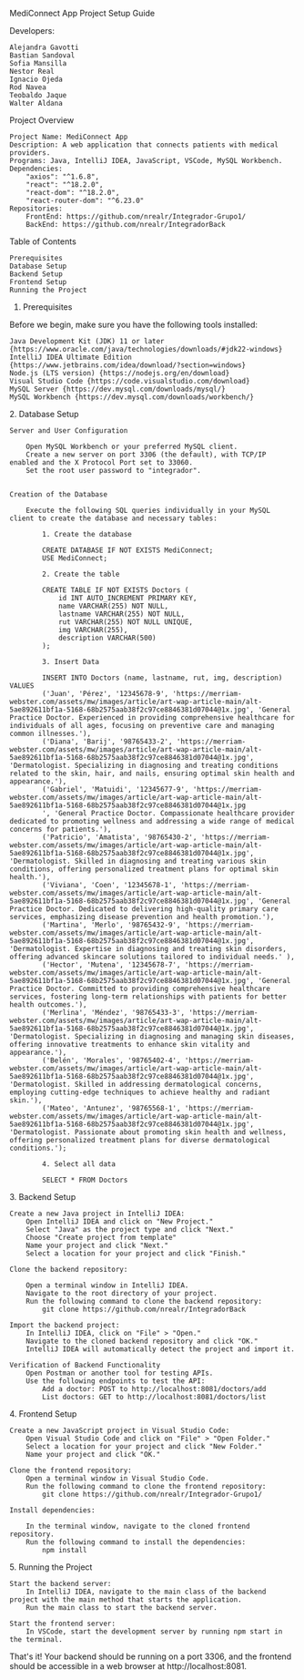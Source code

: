 
MediConnect App Project Setup Guide

Developers:
    
    Alejandra Gavotti
    Bastian Sandoval
    Sofia Mansilla
    Nestor Real
    Ignacio Ojeda
    Rod Navea
    Teobaldo Jaque
    Walter Aldana


Project Overview

    Project Name: MediConnect App
    Description: A web application that connects patients with medical providers.
    Programs: Java, IntelliJ IDEA, JavaScript, VSCode, MySQL Workbench.
    Dependencies:
        "axios": "^1.6.8",
        "react": "^18.2.0",
        "react-dom": "^18.2.0",
        "react-router-dom": "^6.23.0"
    Repositories:
        FrontEnd: https://github.com/nrealr/Integrador-Grupo1/
        BackEnd: https://github.com/nrealr/IntegradorBack



Table of Contents

    Prerequisites
    Database Setup
    Backend Setup
    Frontend Setup
    Running the Project

<a name="prerequisites"></a>
1. Prerequisites

Before we begin, make sure you have the following tools installed:

    Java Development Kit (JDK) 11 or later {https://www.oracle.com/java/technologies/downloads/#jdk22-windows}
    IntelliJ IDEA Ultimate Edition {https://www.jetbrains.com/idea/download/?section=windows}
    Node.js (LTS version) {https://nodejs.org/en/download}
    Visual Studio Code {https://code.visualstudio.com/download}
    MySQL Server {https://dev.mysql.com/downloads/mysql/}
    MySQL Workbench {https://dev.mysql.com/downloads/workbench/}


<a name="database-setup"></a>
2. Database Setup

    Server and User Configuration

        Open MySQL Workbench or your preferred MySQL client.
        Create a new server on port 3306 (the default), with TCP/IP enabled and the X Protocol Port set to 33060.
        Set the root user password to "integrador".


    Creation of the Database

        Execute the following SQL queries individually in your MySQL client to create the database and necessary tables:

            1. Create the database

            CREATE DATABASE IF NOT EXISTS MediConnect;
            USE MediConnect;

            2. Create the table

            CREATE TABLE IF NOT EXISTS Doctors (
                id INT AUTO_INCREMENT PRIMARY KEY,
                name VARCHAR(255) NOT NULL,
                lastname VARCHAR(255) NOT NULL,
                rut VARCHAR(255) NOT NULL UNIQUE,
                img VARCHAR(255),
                description VARCHAR(500)
            );

            3. Insert Data

            INSERT INTO Doctors (name, lastname, rut, img, description) VALUES
            ('Juan', 'Pérez', '12345678-9', 'https://merriam-webster.com/assets/mw/images/article/art-wap-article-main/alt-5ae892611bf1a-5168-68b2575aab38f2c97ce8846381d07044@1x.jpg', 'General Practice Doctor. Experienced in providing comprehensive healthcare for individuals of all ages, focusing on preventive care and managing common illnesses.'),
            ('Diana', 'Barij', '98765433-2', 'https://merriam-webster.com/assets/mw/images/article/art-wap-article-main/alt-5ae892611bf1a-5168-68b2575aab38f2c97ce8846381d07044@1x.jpg', 'Dermatologist. Specializing in diagnosing and treating conditions related to the skin, hair, and nails, ensuring optimal skin health and appearance.'),
            ('Gabriel', 'Matuidi', '12345677-9', 'https://merriam-webster.com/assets/mw/images/article/art-wap-article-main/alt-5ae892611bf1a-5168-68b2575aab38f2c97ce8846381d07044@1x.jpg
            ', 'General Practice Doctor. Compassionate healthcare provider dedicated to promoting wellness and addressing a wide range of medical concerns for patients.'),
            ('Patricio', 'Amatista', '98765430-2', 'https://merriam-webster.com/assets/mw/images/article/art-wap-article-main/alt-5ae892611bf1a-5168-68b2575aab38f2c97ce8846381d07044@1x.jpg', 'Dermatologist. Skilled in diagnosing and treating various skin conditions, offering personalized treatment plans for optimal skin health.'),
            ('Viviana', 'Coen', '12345678-1', 'https://merriam-webster.com/assets/mw/images/article/art-wap-article-main/alt-5ae892611bf1a-5168-68b2575aab38f2c97ce8846381d07044@1x.jpg', 'General Practice Doctor. Dedicated to delivering high-quality primary care services, emphasizing disease prevention and health promotion.'),
            ('Martina', 'Merlo', '98765432-9', 'https://merriam-webster.com/assets/mw/images/article/art-wap-article-main/alt-5ae892611bf1a-5168-68b2575aab38f2c97ce8846381d07044@1x.jpg', 'Dermatologist. Expertise in diagnosing and treating skin disorders, offering advanced skincare solutions tailored to individual needs.' ),
            ('Hector', 'Mutena', '12345678-7', 'https://merriam-webster.com/assets/mw/images/article/art-wap-article-main/alt-5ae892611bf1a-5168-68b2575aab38f2c97ce8846381d07044@1x.jpg', 'General Practice Doctor. Committed to providing comprehensive healthcare services, fostering long-term relationships with patients for better health outcomes.'),
            ('Merlina', 'Méndez', '98765433-3', 'https://merriam-webster.com/assets/mw/images/article/art-wap-article-main/alt-5ae892611bf1a-5168-68b2575aab38f2c97ce8846381d07044@1x.jpg', 'Dermatologist. Specializing in diagnosing and managing skin diseases, offering innovative treatments to enhance skin vitality and appearance.'),
            ('Belén', 'Morales', '98765402-4', 'https://merriam-webster.com/assets/mw/images/article/art-wap-article-main/alt-5ae892611bf1a-5168-68b2575aab38f2c97ce8846381d07044@1x.jpg', 'Dermatologist. Skilled in addressing dermatological concerns, employing cutting-edge techniques to achieve healthy and radiant skin.'),
            ('Mateo', 'Antunez', '98765568-1', 'https://merriam-webster.com/assets/mw/images/article/art-wap-article-main/alt-5ae892611bf1a-5168-68b2575aab38f2c97ce8846381d07044@1x.jpg', 'Dermatologist. Passionate about promoting skin health and wellness, offering personalized treatment plans for diverse dermatological conditions.');

            4. Select all data

            SELECT * FROM Doctors

<a name="backend-setup"></a>
3. Backend Setup

    Create a new Java project in IntelliJ IDEA:
        Open IntelliJ IDEA and click on "New Project."
        Select "Java" as the project type and click "Next."
        Choose "Create project from template"
        Name your project and click "Next."
        Select a location for your project and click "Finish."

    Clone the backend repository:

        Open a terminal window in IntelliJ IDEA.
        Navigate to the root directory of your project.
        Run the following command to clone the backend repository:
            git clone https://github.com/nrealr/IntegradorBack

    Import the backend project:
        In IntelliJ IDEA, click on "File" > "Open."
        Navigate to the cloned backend repository and click "OK."
        IntelliJ IDEA will automatically detect the project and import it.

    Verification of Backend Functionality
        Open Postman or another tool for testing APIs.
        Use the following endpoints to test the API:
            Add a doctor: POST to http://localhost:8081/doctors/add
            List doctors: GET to http://localhost:8081/doctors/list


<a name="frontend-setup"></a>
4. Frontend Setup

    Create a new JavaScript project in Visual Studio Code:
        Open Visual Studio Code and click on "File" > "Open Folder."
        Select a location for your project and click "New Folder."
        Name your project and click "OK."

    Clone the frontend repository:
        Open a terminal window in Visual Studio Code.
        Run the following command to clone the frontend repository:
            git clone https://github.com/nrealr/Integrador-Grupo1/

    Install dependencies:

        In the terminal window, navigate to the cloned frontend repository.
        Run the following command to install the dependencies:
            npm install



<a name="running-the-project"></a>
5. Running the Project

    Start the backend server:
        In IntelliJ IDEA, navigate to the main class of the backend project with the main method that starts the application.
        Run the main class to start the backend server.

    Start the frontend server:
        In VSCode, start the development server by running npm start in the terminal.

That's it! Your backend should be running on a port 3306, and the frontend should be accessible in a web browser at http://localhost:8081.